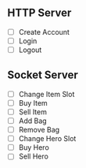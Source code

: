 ## HTTP Server

- [ ] Create Account
- [ ] Login
- [ ] Logout

## Socket Server

- [ ] Change Item Slot
- [ ] Buy Item
- [ ] Sell Item
- [ ] Add Bag
- [ ] Remove Bag
- [ ] Change Hero Slot
- [ ] Buy Hero
- [ ] Sell Hero
